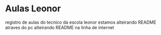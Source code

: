 # Aulas Leonor
registro de aulas do tecnico da escola leonor
estamos alteirando README atraves do pc
alteirando README na linha de internet 
